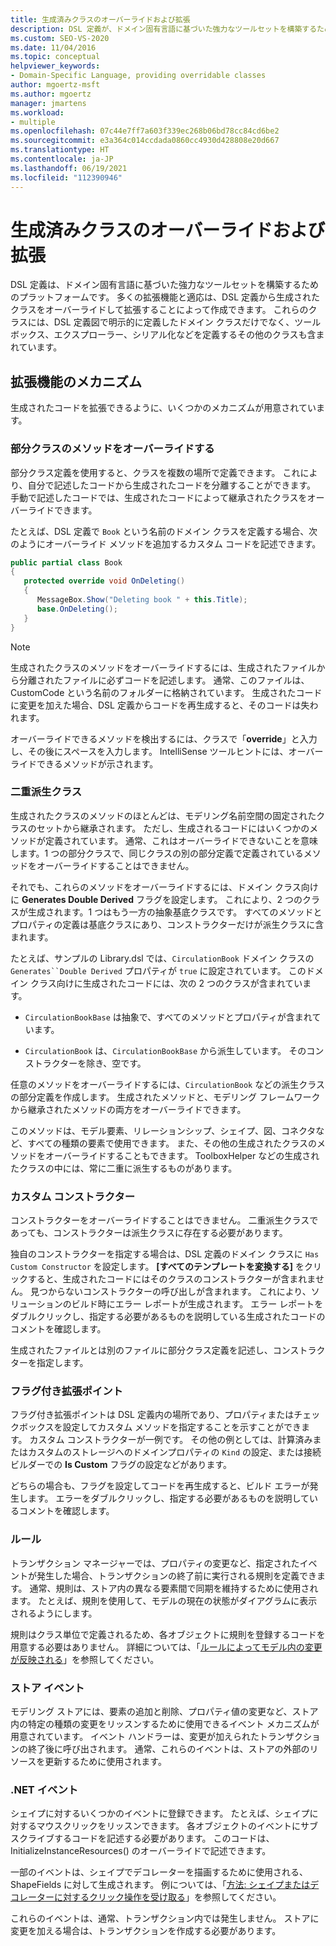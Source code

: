 ```yaml
---
title: 生成済みクラスのオーバーライドおよび拡張
description: DSL 定義が、ドメイン固有言語に基づいた強力なツールセットを構築するためのプラットフォームであることについて説明します。
ms.custom: SEO-VS-2020
ms.date: 11/04/2016
ms.topic: conceptual
helpviewer_keywords:
- Domain-Specific Language, providing overridable classes
author: mgoertz-msft
ms.author: mgoertz
manager: jmartens
ms.workload:
- multiple
ms.openlocfilehash: 07c44e7ff7a603f339ec268b06bd78cc84cd6be2
ms.sourcegitcommit: e3a364c014ccdada0860cc4930d428808e20d667
ms.translationtype: HT
ms.contentlocale: ja-JP
ms.lasthandoff: 06/19/2021
ms.locfileid: "112390946"
---
```

# <a name="override-and-extend-the-generated-classes"></a>生成済みクラスのオーバーライドおよび拡張

DSL 定義は、ドメイン固有言語に基づいた強力なツールセットを構築するためのプラットフォームです。 多くの拡張機能と適応は、DSL 定義から生成されたクラスをオーバーライドして拡張することによって作成できます。 これらのクラスには、DSL 定義図で明示的に定義したドメイン クラスだけでなく、ツールボックス、エクスプローラー、シリアル化などを定義するその他のクラスも含まれています。

## <a name="extensibility-mechanisms"></a>拡張機能のメカニズム

生成されたコードを拡張できるように、いくつかのメカニズムが用意されています。

### <a name="override-methods-in-a-partial-class"></a>部分クラスのメソッドをオーバーライドする

部分クラス定義を使用すると、クラスを複数の場所で定義できます。 これにより、自分で記述したコードから生成されたコードを分離することができます。 手動で記述したコードでは、生成されたコードによって継承されたクラスをオーバーライドできます。

たとえば、DSL 定義で `Book` という名前のドメイン クラスを定義する場合、次のようにオーバーライド メソッドを追加するカスタム コードを記述できます。

```csharp
public partial class Book
{
   protected override void OnDeleting()
   {
      MessageBox.Show("Deleting book " + this.Title);
      base.OnDeleting();
   }
}
```

> [!NOTE]
> 生成されたクラスのメソッドをオーバーライドするには、生成されたファイルから分離されたファイルに必ずコードを記述します。 通常、このファイルは、CustomCode という名前のフォルダーに格納されています。 生成されたコードに変更を加えた場合、DSL 定義からコードを再生成すると、そのコードは失われます。

オーバーライドできるメソッドを検出するには、クラスで「**override**」と入力し、その後にスペースを入力します。 IntelliSense ツールヒントには、オーバーライドできるメソッドが示されます。

### <a name="double-derived-classes"></a>二重派生クラス

生成されたクラスのメソッドのほとんどは、モデリング名前空間の固定されたクラスのセットから継承されます。 ただし、生成されるコードにはいくつかのメソッドが定義されています。 通常、これはオーバーライドできないことを意味します。1 つの部分クラスで、同じクラスの別の部分定義で定義されているメソッドをオーバーライドすることはできません。

それでも、これらのメソッドをオーバーライドするには、ドメイン クラス向けに **Generates Double Derived** フラグを設定します。 これにより、2 つのクラスが生成されます。1 つはもう一方の抽象基底クラスです。 すべてのメソッドとプロパティの定義は基底クラスにあり、コンストラクターだけが派生クラスに含まれます。

たとえば、サンプルの Library.dsl では、`CirculationBook` ドメイン クラスの `Generates``Double Derived` プロパティが `true` に設定されています。 このドメイン クラス向けに生成されたコードには、次の 2 つのクラスが含まれています。

- `CirculationBookBase` は抽象で、すべてのメソッドとプロパティが含まれています。

- `CirculationBook` は、`CirculationBookBase` から派生しています。 そのコンストラクターを除き、空です。

任意のメソッドをオーバーライドするには、`CirculationBook` などの派生クラスの部分定義を作成します。 生成されたメソッドと、モデリング フレームワークから継承されたメソッドの両方をオーバーライドできます。

このメソッドは、モデル要素、リレーションシップ、シェイプ、図、コネクタなど、すべての種類の要素で使用できます。 また、その他の生成されたクラスのメソッドをオーバーライドすることもできます。 ToolboxHelper などの生成されたクラスの中には、常に二重に派生するものがあります。

### <a name="custom-constructors"></a>カスタム コンストラクター

コンストラクターをオーバーライドすることはできません。 二重派生クラスであっても、コンストラクターは派生クラスに存在する必要があります。

独自のコンストラクターを指定する場合は、DSL 定義のドメイン クラスに `Has Custom Constructor` を設定します。 **[すべてのテンプレートを変換する]** をクリックすると、生成されたコードにはそのクラスのコンストラクターが含まれません。 見つからないコンストラクターの呼び出しが含まれます。 これにより、ソリューションのビルド時にエラー レポートが生成されます。 エラー レポートをダブルクリックし、指定する必要があるものを説明している生成されたコードのコメントを確認します。

生成されたファイルとは別のファイルに部分クラス定義を記述し、コンストラクターを指定します。

### <a name="flagged-extension-points"></a>フラグ付き拡張ポイント

フラグ付き拡張ポイントは DSL 定義内の場所であり、プロパティまたはチェックボックスを設定してカスタム メソッドを指定することを示すことができます。 カスタム コンストラクターが一例です。 その他の例としては、計算済みまたはカスタムのストレージへのドメインプロパティの `Kind` の設定、または接続ビルダーでの **Is Custom** フラグの設定などがあります。

どちらの場合も、フラグを設定してコードを再生成すると、ビルド エラーが発生します。 エラーをダブルクリックし、指定する必要があるものを説明しているコメントを確認します。

### <a name="rules"></a>ルール

トランザクション マネージャーでは、プロパティの変更など、指定されたイベントが発生した場合、トランザクションの終了前に実行される規則を定義できます。 通常、規則は、ストア内の異なる要素間で同期を維持するために使用されます。 たとえば、規則を使用して、モデルの現在の状態がダイアグラムに表示されるようにします。

規則はクラス単位で定義されるため、各オブジェクトに規則を登録するコードを用意する必要はありません。 詳細については、「[ルールによってモデル内の変更が反映される](../modeling/rules-propagate-changes-within-the-model.md)」を参照してください。

### <a name="store-events"></a>ストア イベント

モデリング ストアには、要素の追加と削除、プロパティ値の変更など、ストア内の特定の種類の変更をリッスンするために使用できるイベント メカニズムが用意されています。 イベント ハンドラーは、変更が加えられたトランザクションの終了後に呼び出されます。 通常、これらのイベントは、ストアの外部のリソースを更新するために使用されます。

### <a name="net-events"></a>.NET イベント

シェイプに対するいくつかのイベントに登録できます。 たとえば、シェイプに対するマウスクリックをリッスンできます。 各オブジェクトのイベントにサブスクライブするコードを記述する必要があります。 このコードは、InitializeInstanceResources() のオーバーライドで記述できます。

一部のイベントは、シェイプでデコレーターを描画するために使用される、ShapeFields に対して生成されます。 例については、「[方法: シェイプまたはデコレーターに対するクリック操作を受け取る](../modeling/how-to-intercept-a-click-on-a-shape-or-decorator.md)」を参照してください。

これらのイベントは、通常、トランザクション内では発生しません。 ストアに変更を加える場合は、トランザクションを作成する必要があります。
